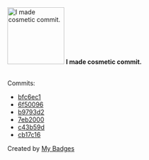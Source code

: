 <img src="https://my-badges.github.io/my-badges/cosmetic-commit.png" alt="I made cosmetic commit." title="I made cosmetic commit." width="128">
<strong>I made cosmetic commit.</strong>
<br><br>

Commits:

- <a href="https://github.com/andrewjswan/svitlobot/commit/bfc6ec1c1725b7821e14a8cb0030fe7290e8cb5e">bfc6ec1</a>
- <a href="https://github.com/andrewjswan/esphome-components/commit/6f50096051d679e1979485c5ebdbf05fb1b91abc">6f50096</a>
- <a href="https://github.com/andrewjswan/EspHoMaTriXv2/commit/b9793d2f88e0d03671c96b647040c2b4bc2c9910">b9793d2</a>
- <a href="https://github.com/andrewjswan/MediaPortal-1/commit/7eb20002498d3c50da61f7b835c5ac3280671b70">7eb2000</a>
- <a href="https://github.com/andrewjswan/mediaportal-fanart-handler/commit/c43b59dda329858cd1967765250e27693f2fdc27">c43b59d</a>
- <a href="https://github.com/andrewjswan/rsshub-addon/commit/cb17c164e0c0a5f20d4e1b6eb795f2528b1b61ec">cb17c16</a>


Created by <a href="https://github.com/my-badges/my-badges">My Badges</a>